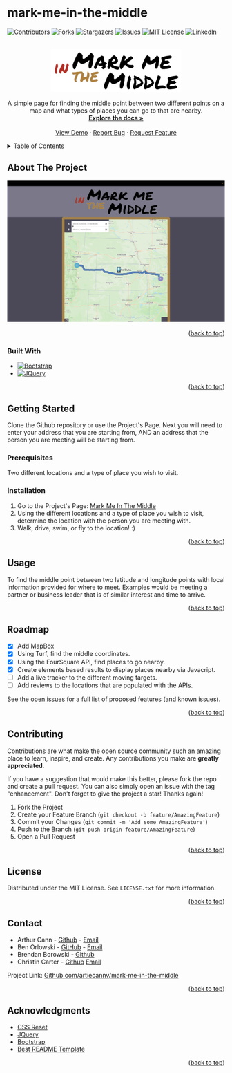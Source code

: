 # mark-me-in-the-middle
<a name="Mark Me in the Middle"></a>

<!-- PROJECT SHIELDS -->

[![Contributors][contributors-shield]][contributors-url]
[![Forks][forks-shield]][forks-url]
[![Stargazers][stars-shield]][stars-url]
[![Issues][issues-shield]][issues-url]
[![MIT License][license-shield]][license-url]
[![LinkedIn][linkedin-shield]][linkedin-url]

<!-- PROJECT LOGO -->
<br />
<div align="center">
  <a href="https://github.com/artiecannv/mark-me-in-the-middle">
    <img src="assets/images/final_logo.png" alt="Logo" height="100">
  </a>
  <p align="center">
    A simple page for finding the middle point between two different points on a map and what types of places you can go to that are nearby.
    <br />
    <a href="https://github.com/users/artiecannv/projects/1"><strong>Explore the docs »</strong></a>
    <br />
    <br />
    <a href="https://artiecannv.github.io/mark-me-in-the-middle/">View Demo</a>
    ·
    <a href="https://github.com/artiecannv/mark-me-in-the-middle/issues">Report Bug</a>
    ·
    <a href="https://github.com/artiecannv/mark-me-in-the-middle/issues">Request Feature</a>
  </p>
</div>



<!-- TABLE OF CONTENTS -->
<details>
  <summary>Table of Contents</summary>
  <ol>
    <li>
      <a href="#about-the-project">About The Project</a>
      <ul>
        <li><a href="#built-with">Built With</a></li>
      </ul>
    </li>
    <li>
      <a href="#getting-started">Getting Started</a>
      <ul>
        <li><a href="#prerequisites">Prerequisites</a></li>
        <li><a href="#installation">Installation</a></li>
      </ul>
    </li>
    <li><a href="#usage">Usage</a></li>
    <li><a href="#roadmap">Roadmap</a></li>
    <li><a href="#contributing">Contributing</a></li>
    <li><a href="#license">License</a></li>
    <li><a href="#contact">Contact</a></li>
    <li><a href="#acknowledgments">Acknowledgments</a></li>
  </ol>
</details>



<!-- ABOUT THE PROJECT -->
## About The Project

[![Product Name Screen Shot][product-screenshot]](https://artiecannv.github.io/mark-me-in-the-middle/)


<p align="right">(<a href="#readme-top">back to top</a>)</p>



### Built With

* [![Bootstrap][Bootstrap.com]][Bootstrap-url]
* [![JQuery][JQuery.com]][JQuery-url]

<p align="right">(<a href="#readme-top">back to top</a>)</p>



<!-- GETTING STARTED -->
## Getting Started

 Clone the Github repository or use the Project's Page.
 Next you will need to enter your address that you are starting from, AND an address that the person you are meeting will be starting from.

### Prerequisites

Two different locations and a type of place you wish to visit.

### Installation

1. Go to the Project's Page: [Mark Me In The Middle](https://artiecannv.github.io/mark-me-in-the-middle/)
2. Using the different locations and a type of place you wish to visit, determine the location with the person you are meeting with.
3. Walk, drive, swim, or fly to the location! :) 
<p align="right">(<a href="#readme-top">back to top</a>)</p>


<!-- USAGE EXAMPLES -->
## Usage

To find the middle point between two latitude and longitude points with local information provided for where to meet.
 Examples would be meeting a partner or business leader that is of similar interest and time to arrive.


<p align="right">(<a href="#readme-top">back to top</a>)</p>



<!-- ROADMAP -->
## Roadmap

- [X] Add MapBox  
- [X] Using Turf, find the middle coordinates.
- [X] Using the FourSquare API, find places to go nearby.
- [X] Create elements based results to display places nearby via Javacript.
- [ ] Add a live tracker to the different moving targets.
- [ ] Add reviews to the locations that are populated with the APIs.

See the [open issues](https://github.com/artiecannv/mark-me-in-the-middle/issues) for a full list of proposed features (and known issues).

<p align="right">(<a href="#readme-top">back to top</a>)</p>



<!-- CONTRIBUTING -->
## Contributing

Contributions are what make the open source community such an amazing place to learn, inspire, and create. Any contributions you make are **greatly appreciated**.

If you have a suggestion that would make this better, please fork the repo and create a pull request. You can also simply open an issue with the tag "enhancement".
Don't forget to give the project a star! Thanks again!

1. Fork the Project
2. Create your Feature Branch (`git checkout -b feature/AmazingFeature`)
3. Commit your Changes (`git commit -m 'Add some AmazingFeature'`)
4. Push to the Branch (`git push origin feature/AmazingFeature`)
5. Open a Pull Request

<p align="right">(<a href="#readme-top">back to top</a>)</p>



<!-- LICENSE -->
## License

Distributed under the MIT License. See `LICENSE.txt` for more information.

<p align="right">(<a href="#readme-top">back to top</a>)</p>



<!-- CONTACT -->
## Contact
* Arthur Cann -      [Github](https://github.com/artiecannv) - [Email](mailTo:thefiftharthur@gmail.com)
* Ben Orlowski - [GitHub](https://github/pick1100)  -  [Email](mailTo:BenOrlowski@Me.com)
* Brendan Borowski - [Github](https://Github.com/loudwhisperer)
* Christin Carter - [Github](https://Github.com/porkchoppy) [Email](mailTo:raspberry.muppet@gmail.com)

Project Link: [Github.com/artiecannv/mark-me-in-the-middle](https://github.com/artiecannv/mark-me-in-the-middle)

<p align="right">(<a href="#readme-top">back to top</a>)</p>



<!-- ACKNOWLEDGMENTS -->
## Acknowledgments
* [CSS Reset](https://github.com/elad2412/the-new-css-reset)
* [JQuery](www.JQuery-url)
* [Bootstrap](https://getbootstrap.com)
* [Best README Template](https://github.com/othneildrew/Best-README-Template)

<p align="right">(<a href="#readme-top">back to top</a>)</p>



<!-- MARKDOWN LINKS & IMAGES -->
<!-- https://www.markdownguide.org/basic-syntax/#reference-style-links -->
[contributors-shield]: https://img.shields.io/github/contributors/artiecannv/mark-me-in-the-middle.svg?style=for-the-badge
[contributors-url]: https://github.com/artiecannv/mark-me-in-the-middle/graphs/contributors
[forks-shield]: https://img.shields.io/github/forks/artiecannv/mark-me-in-the-middle.svg?style=for-the-badge
[forks-url]: https://github.com/artiecannv/mark-me-in-the-middle/network/members
[stars-shield]: https://img.shields.io/github/stars/artiecannv/mark-me-in-the-middle.svg?style=for-the-badge
[stars-url]: https://github.com/artiecannv/mark-me-in-the-middle/stargazers
[issues-shield]: https://img.shields.io/github/issues/artiecannv/mark-me-in-the-middle.svg?style=for-the-badge
[issues-url]: https://github.com/artiecannv/mark-me-in-the-middle/issues
[license-shield]: https://img.shields.io/github/license/artiecannv/mark-me-in-the-middle.svg?style=for-the-badge
[license-url]: https://github.com/artiecannv/mark-me-in-the-middle/blob/master/LICENSE.txt
[linkedin-shield]: https://img.shields.io/badge/-LinkedIn-black.svg?style=for-the-badge&logo=linkedin&colorB=555
[linkedin-url]: https://linkedin.com/in/linkedin_username
[product-screenshot]: /assets/images/screenshot.png
[Bootstrap.com]: https://img.shields.io/badge/Bootstrap-563D7C?style=for-the-badge&logo=bootstrap&logoColor=white
[Bootstrap-url]: https://getbootstrap.com
[JQuery.com]: https://img.shields.io/badge/jQuery-0769AD?style=for-the-badge&logo=jquery&logoColor=white
[JQuery-url]: https://jquery.com 
